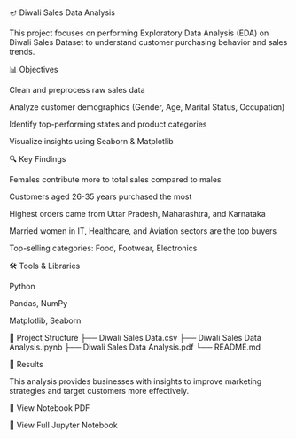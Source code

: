 🪔 Diwali Sales Data Analysis

This project focuses on performing Exploratory Data Analysis (EDA) on Diwali Sales Dataset to understand customer purchasing behavior and sales trends.

📊 Objectives

Clean and preprocess raw sales data

Analyze customer demographics (Gender, Age, Marital Status, Occupation)

Identify top-performing states and product categories

Visualize insights using Seaborn & Matplotlib

🔍 Key Findings

Females contribute more to total sales compared to males

Customers aged 26-35 years purchased the most

Highest orders came from Uttar Pradesh, Maharashtra, and Karnataka

Married women in IT, Healthcare, and Aviation sectors are the top buyers

Top-selling categories: Food, Footwear, Electronics

🛠️ Tools & Libraries

Python

Pandas, NumPy

Matplotlib, Seaborn

📂 Project Structure
├── Diwali Sales Data.csv
├── Diwali Sales Data Analysis.ipynb
├── Diwali Sales Data Analysis.pdf
└── README.md

📌 Results

This analysis provides businesses with insights to improve marketing strategies and target customers more effectively.

📎 View Notebook PDF

📎 View Full Jupyter Notebook
